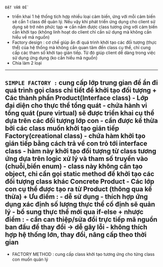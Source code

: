 
`ĐẶT VẤN ĐỀ` 
- triển khai 1 hệ thống tích hợp nhiều loại cảm biến, ứng với mỗi cảm biến sẽ cần 
1 class để quản lý. Nếu vậy khi phát triển ứng dụng cho client sử dụng sẽ trở nên 
phức tạp 
=> cần nắm được class tương ứng với cảm biến cần khởi tạo (không linh hoạt do client chỉ cần sử dụng mà không cần hiểu về mã nguồn)
- Factory design : cơ chế giúp ẩn đi quá trình khởi tạo các đối tượng (thực thể) của hệ thống mà không cần quan tâm đến class cụ thể, chỉ cung cấp các tham số khởi tạo gián tiếp. Từ đó giúp client dễ dàng trong việc sử dụng ứng dụng (ko cần hiểu mã nguồn)
- Chia làm 2 loại 
--------------------------------------------------------------------------------------------------------------
`SIMPLE FACTORY :` cung cấp lớp trung gian để ẩn đi quá trình gọi class chi tiết để khởi tạo đối tượng
    __+ Các thành phần__
        **Product(Interface class)** 
            - Lớp đại diện cho thực thể tổng quát 
            - chứa hành vi tổng quát (pure virtual) sẽ được triển khai cụ thể dựa trên các đối tượng lớp con 
            - cần được kế thừa bởi các class muốn khởi tạo gián tiếp
        **Factory(creational class)**
            - chứa hàm khởi tạo gián tiếp bằng cách trả về con trỏ tới interface class
            - hàm này khởi tạo đối tượng từ class tương ứng dựa trên logic xử lý và tham số truyền vào (chuỗi,biến enum)
            - class này không cần tạo object, chỉ cần gọi static method để khởi tạo các đối tượng class khác 
        **Concrete Product**
            - Các lớp con cụ thể được tạo ra từ Product (thông qua kế thừa)
    __+ Ưu điểm :__ 
        - dễ sử dụng 
        - thích hợp ứng dụng xác định số lượng thực thể cố định sẽ quản lý
        - bổ sung thực thể mới qua if-else
    __+ nhược điểm :__
        - cần can thiệp/sửa đổi trực tiếp mã nguồn ban đầu để thay đổi -> dễ gây lỗi
        - không thích hợp hệ thống lớn, thay đổi, nâng cấp theo thời gian
--------------------------------------------------------------------------------------------------------------
+ FACTORY METHOD : cung cấp class khởi tạo tương ứng cho từng class con muốn quản lý

